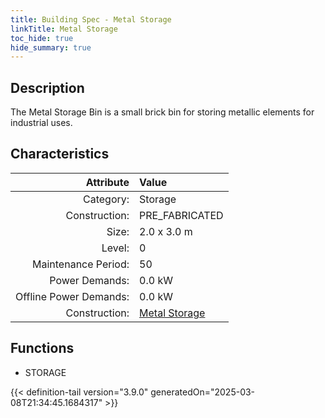 ```yaml
---
title: Building Spec - Metal Storage
linkTitle: Metal Storage
toc_hide: true
hide_summary: true
---
```

<!-- This is generated by the MarsSim HelpGenertor, do not edit. -->

## Description
The Metal Storage Bin is a small brick bin for storing metallic elements for industrial uses.

## Characteristics

| Attribute      | Value |
|--------:|:------|
|Category:|Storage|
|Construction:|PRE_FABRICATED|
|Size:|2.0 x 3.0 m|
|Level:|0|
|Maintenance Period:|50|
|Power Demands:|0.0 kW|
|Offline Power Demands:|0.0 kW|
|Construction:|[Metal Storage](/docs/definitions/construction/metal-storage)|

## Functions
      
- STORAGE





{{< definition-tail version="3.9.0" generatedOn="2025-03-08T21:34:45.1684317" >}}

